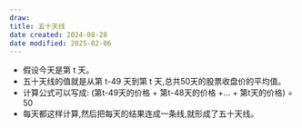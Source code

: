 ```yaml
---
draw:
title: 五十天线
date created: 2024-08-28
date modified: 2025-02-06
---
```

- 假设今天是第 t 天。
- 五十天线的值就是从第 t-49 天到第 t 天,总共50天的股票收盘价的平均值。
- 计算公式可以写成: (第t-49天的价格 + 第t-48天的价格 +... + 第t天的价格) ÷ 50
- 每天都这样计算,然后把每天的结果连成一条线,就形成了五十天线。
